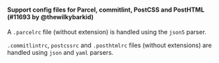 #### Support config files for Parcel, commitlint, PostCSS and PostHTML (#11693 by @thewilkybarkid)

A `.parcelrc` file (without extension) is handled using the `json5` parser.

`.commitlintrc`, `postcssrc` and `.posthtmlrc` files (without extensions) are handled using `json` and `yaml` parsers.
